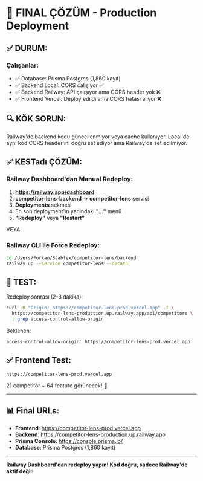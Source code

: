 # 🎯 FINAL ÇÖZÜM - Production Deployment

## ✅ DURUM:

### Çalışanlar:
- ✅ Database: Prisma Postgres (1,860 kayıt)
- ✅ Backend Local: CORS çalışıyor ✅
- ✅ Backend Railway: API çalışıyor ama CORS header yok ❌
- ✅ Frontend Vercel: Deploy edildi ama CORS hatası alıyor ❌

## 🔍 KÖK SORUN:

Railway'de backend kodu güncellenmiyor veya cache kullanıyor. Local'de aynı kod CORS header'ını doğru set ediyor ama Railway'de set edilmiyor.

## ✅ KESTadı ÇÖZÜM:

### Railway Dashboard'dan Manual Redeploy:

1. **https://railway.app/dashboard**
2. **competitor-lens-backend** → **competitor-lens** servisi
3. **Deployments** sekmesi
4. En son deployment'ın yanındaki **"..."** menü
5. **"Redeploy"** veya **"Restart"**

VEYA

### Railway CLI ile Force Redeploy:

```bash
cd /Users/Furkan/Stablex/competitor-lens/backend
railway up --service competitor-lens --detach
```

## 🧪 TEST:

Redeploy sonrası (2-3 dakika):

```bash
curl -H "Origin: https://competitor-lens-prod.vercel.app" -I \
  https://competitor-lens-production.up.railway.app/api/competitors \
  | grep access-control-allow-origin
```

Beklenen:
```
access-control-allow-origin: https://competitor-lens-prod.vercel.app
```

## ✅ Frontend Test:

```
https://competitor-lens-prod.vercel.app
```

21 competitor + 64 feature görünecek! 🎉

---

## 📊 Final URLs:

- **Frontend**: https://competitor-lens-prod.vercel.app
- **Backend**: https://competitor-lens-production.up.railway.app
- **Prisma Console**: https://console.prisma.io/
- **Database**: Prisma Postgres (1,860 kayıt)

---

**Railway Dashboard'dan redeploy yapın! Kod doğru, sadece Railway'de aktif değil!**

